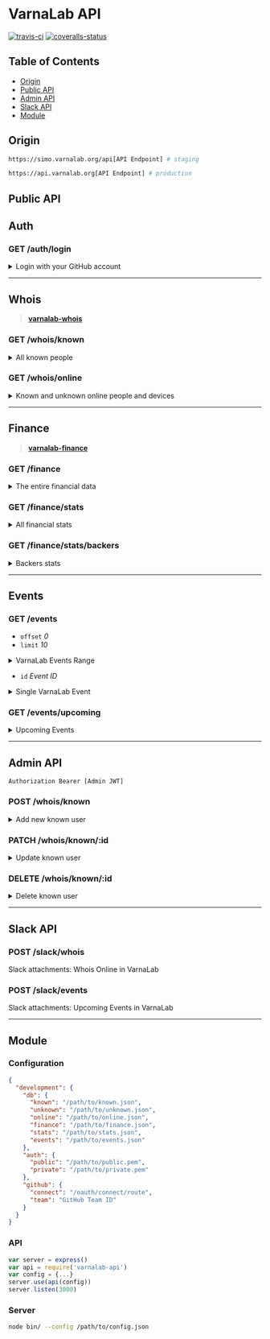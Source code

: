 
# VarnaLab API

[![travis-ci]][travis] [![coveralls-status]][coveralls]


## Table of Contents

- [Origin](#origin)
- [Public API](#public-api)
- [Admin API](#admin-api)
- [Slack API](#slack-api)
- [Module](#module)


## Origin

```bash
https://simo.varnalab.org/api[API Endpoint] # staging
```

```bash
https://api.varnalab.org[API Endpoint] # production
```

## Public API

## Auth

### GET /auth/login

<details>
<summary>Login with your GitHub account</summary>

```json
{
  "admin": true,
  "jwt": "..."
}
```
</details>

---

## Whois

> **[varnalab-whois]**

### GET /whois/known

<details>
<summary>All known people</summary>

```json
[
  {
    "id": "b0e915e2-e60c-4d4d-a693-343c9c0234c9",
    "name": "Симеон Величков",
    "gravatar": "bc8400cd663c63dbdbc8607870390a20",
    "backer": "Симо V",
    "github": "simov",
    "twitter": "_simov"
  }
]
```
</details>

### GET /whois/online

<details>
<summary>Known and unknown online people and devices</summary>

```json
{
  "known": [
    "b93b098c-adb5-48ce-8dd1-8828f39d99d3",
    "42ccbc1a-f0bc-416d-a7f7-f4c6e0910023"
  ],
  "unknown": [
    {
      "id": "6197b1fd-9fb7-473f-bdb9-a9a832065c72",
      "host": "debian",
      "vendor": "Intel Corporate"
    },
    {
      "id": "71c325b8-f123-46d9-847c-97bf45fb37f7",
      "host": "android-cae44bf1974b5f66",
      "vendor": "Motorola Mobility LLC, a Lenovo Company"
    }
  ]
}
```
</details>

---

## Finance

> **[varnalab-finance]**

### GET /finance

<details>
<summary>The entire financial data</summary>

```json
{
  "income": {...},
  "spend": {...}
}
```
</details>

### GET /finance/stats

<details>
<summary>All financial stats</summary>

```json
[
  [...],
  [...]
]
```
</details>

### GET /finance/stats/backers

<details>
<summary>Backers stats</summary>

```json
[
  {
    "name": "Тодор Драгнев",
    "monthly": [50,50,50,50,50,80,50,50,0,0,0,0],
    "total": 430,
    "average": 61
  }
]
```
</details>

---

## Events

### GET /events

- `offset` *0*
- `limit` *10*

<details>
<summary>VarnaLab Events Range</summary>

```json
[
  {
    "id": "2044728552423780",
    "name": "LoraWAN - TTN Varna meeting September 2017",
    "description": "Отново ще експериментираме с крайните устройства, ще закачим GPS модул и ще си поиграем и с един аналогов осцилоскоп :)",
    "photo": "https://scontent.xx.fbcdn.net/v/t1.0-0/p480x480/20620935_1515230891867157_3034615754728253404_n.jpg?oh=434022dbe5157cd3a75ce45f5b556de6&oe=5A24590D",
    "start_time": "2017-09-16T11:00:00+0300",
    "end_time": "2017-09-16T18:00:00+0300",
    "updated_time": "2017-08-07T13:28:38+0000"
  }
]
```
</details>


- `id` *Event ID*

<details>
<summary>Single VarnaLab Event</summary>

```json
{
  "id": "2044728552423780",
  "name": "LoraWAN - TTN Varna meeting September 2017",
  "description": "Отново ще експериментираме с крайните устройства, ще закачим GPS модул и ще си поиграем и с един аналогов осцилоскоп :)",
  "photo": "https://scontent.xx.fbcdn.net/v/t1.0-0/p480x480/20620935_1515230891867157_3034615754728253404_n.jpg?oh=434022dbe5157cd3a75ce45f5b556de6&oe=5A24590D",
  "start_time": "2017-09-16T11:00:00+0300",
  "end_time": "2017-09-16T18:00:00+0300",
  "updated_time": "2017-08-07T13:28:38+0000"
}
```
</details>

### GET /events/upcoming

<details>
<summary>Upcoming Events</summary>

```json
[
  {
    "id": "2044728552423780",
    "name": "LoraWAN - TTN Varna meeting September 2017",
    "description": "Отново ще експериментираме с крайните устройства, ще закачим GPS модул и ще си поиграем и с един аналогов осцилоскоп :)",
    "photo": "https://scontent.xx.fbcdn.net/v/t1.0-0/p480x480/20620935_1515230891867157_3034615754728253404_n.jpg?oh=434022dbe5157cd3a75ce45f5b556de6&oe=5A24590D",
    "start_time": "2017-09-16T11:00:00+0300",
    "end_time": "2017-09-16T18:00:00+0300",
    "updated_time": "2017-08-07T13:28:38+0000"
  }
]
```
</details>

---

## Admin API

```
Authorization Bearer [Admin JWT]
```

### POST /whois/known

<details>
<summary>Add new known user</summary>

```json
{
  "id": ""
}
```
</details>

### PATCH /whois/known/:id

<details>
<summary>Update known user</summary>

```json
{
  "id": ""
}
```
</details>

### DELETE /whois/known/:id

<details>
<summary>Delete known user</summary>

```json
{
  "id": ""
}
```
</details>

---

## Slack API

### POST /slack/whois

Slack attachments: Whois Online in VarnaLab

### POST /slack/events

Slack attachments: Upcoming Events in VarnaLab

---

## Module

### Configuration

```json
{
  "development": {
    "db": {
      "known": "/path/to/known.json",
      "unknown": "/path/to/unknown.json",
      "online": "/path/to/online.json",
      "finance": "/path/to/finance.json",
      "stats": "/path/to/stats.json",
      "events": "/path/to/events.json"
    },
    "auth": {
      "public": "/path/to/public.pem",
      "private": "/path/to/private.pem"
    },
    "github": {
      "connect": "/oauth/connect/route",
      "team": "GitHub Team ID"
    }
  }
}
```

### API

```js
var server = express()
var api = require('varnalab-api')
var config = {...}
server.use(api(config))
server.listen(3000)
```

### Server

```bash
node bin/ --config /path/to/config.json
```


  [travis-ci]: https://img.shields.io/travis/VarnaLab/varnalab-api/master.svg?style=flat-square (Build Status - Travis CI)
  [coveralls-status]: https://img.shields.io/coveralls/VarnaLab/varnalab-api.svg?style=flat-square (Test Coverage - Coveralls)

  [travis]: https://travis-ci.org/VarnaLab/varnalab-api
  [coveralls]: https://coveralls.io/github/VarnaLab/varnalab-api

  [varnalab-whois]: https://github.com/VarnaLab/varnalab-whois
  [varnalab-finance]: https://github.com/VarnaLab/varnalab-finance
